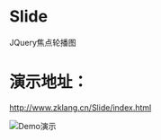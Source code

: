 # Slide
JQuery焦点轮播图



# 演示地址：
http://www.zklang.cn/Slide/index.html



![Demo演示](http://www.zklang.cn/Slide/img/show.gif)
